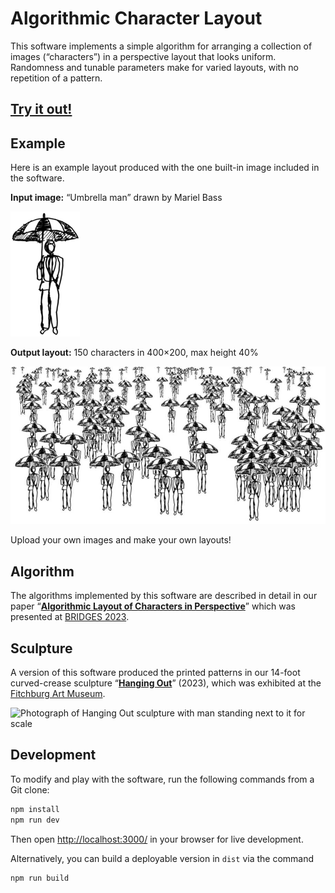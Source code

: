 # Algorithmic Character Layout

This software implements a simple algorithm for arranging a collection of
images (“characters”) in a perspective layout that looks uniform.
Randomness and tunable parameters make for varied layouts,
with no repetition of a pattern.

## [Try it out!](https://erikdemaine.org/curved/HangingOut/layout/)

## Example

Here is an example layout produced with the
one built-in image included in the software.

**Input image:** “Umbrella man” drawn by Mariel Bass

<img src="public/standing_umbrella.png">

**Output layout:** 150 characters in 400×200, max height 40%

<img src="example.jpg">

Upload your own images and make your own layouts!

## Algorithm

The algorithms implemented by this software are described in detail in our paper
“<b>[Algorithmic Layout of Characters in Perspective](https://erikdemaine.org/papers/Characters_BRIDGES2023/)</b>”
which was presented at [BRIDGES 2023](https://www.bridgesmathart.org/b2023/).

## Sculpture

A version of this software produced the printed patterns in our 14-foot
curved-crease sculpture
“<b>[Hanging Out](https://erikdemaine.org/curved/HangingOut/)</b>” (2023),
which was exhibited at the
[Fitchburg Art Museum](https://fitchburgartmuseum.org/).

![Photograph of Hanging Out sculpture with man standing next to it for scale](http://erikdemaine.org/curved/HangingOut/thumbs/DB4A6487_medium.jpg)

## Development

To modify and play with the software, run the following commands
from a Git clone:

```bash
npm install
npm run dev
```

Then open <http://localhost:3000/> in your browser for live development.

Alternatively, you can build a deployable version in `dist` via the command

```bash
npm run build
```
